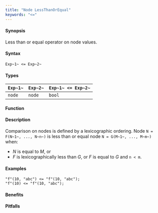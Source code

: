 ```yaml
---
title: "Node LessThanOrEqual"
keywords: "<="
---
```


#### Synopsis

Less than or equal operator on node values.

#### Syntax

`Exp~1~ <= Exp~2~`

#### Types

| `Exp~1~` |  `Exp~2~` | `Exp~1~ <= Exp~2~`  |
| --- | --- | --- |
| `node`    |  `node`    | `bool`                |


#### Function

#### Description

Comparison on nodes is defined by a lexicographic ordering. Node `N = F(N~1~, ..., N~n~)` is less than or equal node 
`N = G(M~1~, ..., M~m~)` when:
*  _N_ is equal to _M_, or
*  _F_ is lexicographically less than _G_, or _F_ is equal to _G_ and `n < m`.

#### Examples

```rascal-shell
"f"(10, "abc") <= "f"(10, "abc");
"f"(10) <= "f"(10, "abc");
```

#### Benefits

#### Pitfalls

